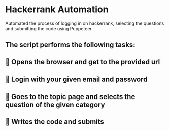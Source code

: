 # Hackerrank Automation 
Automated the process of logging in on hackerrank, selecting the questions and submitting the code using Puppeteer.
## The script performs the following tasks:
## 🚨  Opens the browser and get to the provided url
## 🚨  Login with your given email and password
## 🚨  Goes to the topic page and selects the question of the given category
## 🚨  Writes the code and submits
 
